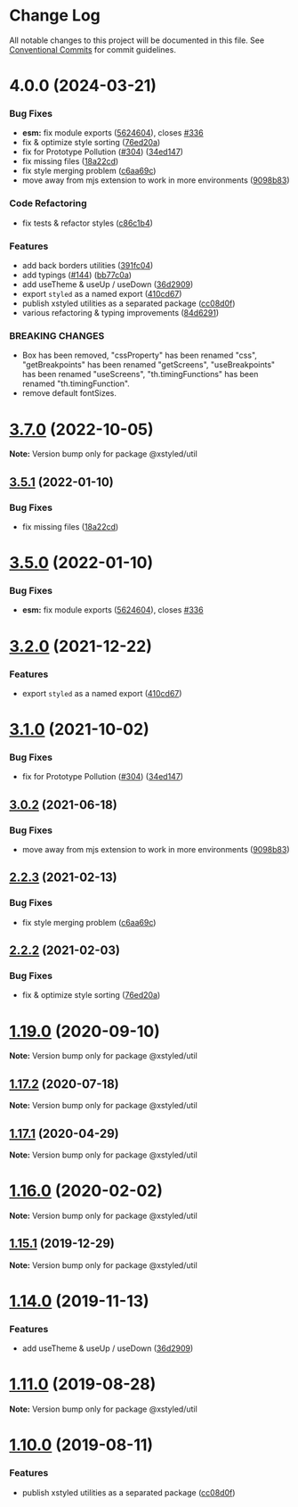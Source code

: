 # Change Log

All notable changes to this project will be documented in this file.
See [Conventional Commits](https://conventionalcommits.org) for commit guidelines.

# 4.0.0 (2024-03-21)

### Bug Fixes

- **esm:** fix module exports ([5624604](https://github.com/P1X3L/xstyled/commit/56246046815ffab3d860a298c6c4bc62162c928d)), closes [#336](https://github.com/P1X3L/xstyled/issues/336)
- fix & optimize style sorting ([76ed20a](https://github.com/P1X3L/xstyled/commit/76ed20a122666c50e80a9b3ddcf32c467d7d6de7))
- fix for Prototype Pollution ([#304](https://github.com/P1X3L/xstyled/issues/304)) ([34ed147](https://github.com/P1X3L/xstyled/commit/34ed147c2c9dd02bc213e74f9d5d7af1fae3b42c))
- fix missing files ([18a22cd](https://github.com/P1X3L/xstyled/commit/18a22cd6bbf3ffac9b3df385eb169ca0364c8b45))
- fix style merging problem ([c6aa69c](https://github.com/P1X3L/xstyled/commit/c6aa69ccaf5a550f58899a80783ca74c39d547d3))
- move away from mjs extension to work in more environments ([9098b83](https://github.com/P1X3L/xstyled/commit/9098b83407888dea985081029dc93c18d5bb6eab))

### Code Refactoring

- fix tests & refactor styles ([c86c1b4](https://github.com/P1X3L/xstyled/commit/c86c1b421531f0eac6cbbca19ab3bb818bc0794d))

### Features

- add back borders utilities ([391fc04](https://github.com/P1X3L/xstyled/commit/391fc04e877f6d0eb2cc464748630c17aebeed88))
- add typings ([#144](https://github.com/P1X3L/xstyled/issues/144)) ([bb77c0a](https://github.com/P1X3L/xstyled/commit/bb77c0aa79d1b703dd93a4cf30f102ed1011c7f4))
- add useTheme & useUp / useDown ([36d2909](https://github.com/P1X3L/xstyled/commit/36d290924d6cfaef97dd3144b4895ab944aa1f25))
- export `styled` as a named export ([410cd67](https://github.com/P1X3L/xstyled/commit/410cd679fc6c5c72b527c062bc88fb3d4dfe252c))
- publish xstyled utilities as a separated package ([cc08d0f](https://github.com/P1X3L/xstyled/commit/cc08d0f2dd608326b7069927ee1ae2bb81c4f79b))
- various refactoring & typing improvements ([84d6291](https://github.com/P1X3L/xstyled/commit/84d62919dff7a811b2116fab0466cdb71986d81e))

### BREAKING CHANGES

- Box has been removed, "cssProperty" has been renamed "css", "getBreakpoints" has been renamed "getScreens", "useBreakpoints" has been renamed "useScreens", "th.timingFunctions" has been renamed "th.timingFunction".
- remove default fontSizes.

# [3.7.0](https://github.com/gregberge/xstyled/compare/v3.6.0...v3.7.0) (2022-10-05)

**Note:** Version bump only for package @xstyled/util

## [3.5.1](https://github.com/gregberge/xstyled/compare/v3.5.0...v3.5.1) (2022-01-10)

### Bug Fixes

- fix missing files ([18a22cd](https://github.com/gregberge/xstyled/commit/18a22cd6bbf3ffac9b3df385eb169ca0364c8b45))

# [3.5.0](https://github.com/gregberge/xstyled/compare/v3.4.0...v3.5.0) (2022-01-10)

### Bug Fixes

- **esm:** fix module exports ([5624604](https://github.com/gregberge/xstyled/commit/56246046815ffab3d860a298c6c4bc62162c928d)), closes [#336](https://github.com/gregberge/xstyled/issues/336)

# [3.2.0](https://github.com/gregberge/xstyled/compare/v3.1.2...v3.2.0) (2021-12-22)

### Features

- export `styled` as a named export ([410cd67](https://github.com/gregberge/xstyled/commit/410cd679fc6c5c72b527c062bc88fb3d4dfe252c))

# [3.1.0](https://github.com/gregberge/xstyled/compare/v3.0.3...v3.1.0) (2021-10-02)

### Bug Fixes

- fix for Prototype Pollution ([#304](https://github.com/gregberge/xstyled/issues/304)) ([34ed147](https://github.com/gregberge/xstyled/commit/34ed147c2c9dd02bc213e74f9d5d7af1fae3b42c))

## [3.0.2](https://github.com/gregberge/xstyled/tree/master/packages/util/compare/v3.0.1...v3.0.2) (2021-06-18)

### Bug Fixes

- move away from mjs extension to work in more environments ([9098b83](https://github.com/gregberge/xstyled/tree/master/packages/util/commit/9098b83407888dea985081029dc93c18d5bb6eab))

## [2.2.3](https://github.com/gregberge/xstyled/tree/master/packages/util/compare/v2.2.2...v2.2.3) (2021-02-13)

### Bug Fixes

- fix style merging problem ([c6aa69c](https://github.com/gregberge/xstyled/tree/master/packages/util/commit/c6aa69ccaf5a550f58899a80783ca74c39d547d3))

## [2.2.2](https://github.com/gregberge/xstyled/tree/master/packages/util/compare/v2.2.1...v2.2.2) (2021-02-03)

### Bug Fixes

- fix & optimize style sorting ([76ed20a](https://github.com/gregberge/xstyled/tree/master/packages/util/commit/76ed20a122666c50e80a9b3ddcf32c467d7d6de7))

# [1.19.0](https://github.com/gregberge/xstyled/tree/master/packages/util/compare/v1.18.1...v1.19.0) (2020-09-10)

**Note:** Version bump only for package @xstyled/util

## [1.17.2](https://github.com/gregberge/xstyled/tree/master/packages/util/compare/v1.17.1...v1.17.2) (2020-07-18)

**Note:** Version bump only for package @xstyled/util

## [1.17.1](https://github.com/gregberge/xstyled/tree/master/packages/util/compare/v1.17.0...v1.17.1) (2020-04-29)

**Note:** Version bump only for package @xstyled/util

# [1.16.0](https://github.com/gregberge/xstyled/tree/master/packages/util/compare/v1.15.1...v1.16.0) (2020-02-02)

**Note:** Version bump only for package @xstyled/util

## [1.15.1](https://github.com/gregberge/xstyled/tree/master/packages/util/compare/v1.15.0...v1.15.1) (2019-12-29)

**Note:** Version bump only for package @xstyled/util

# [1.14.0](https://github.com/gregberge/xstyled/compare/v1.13.1...v1.14.0) (2019-11-13)

### Features

- add useTheme & useUp / useDown ([36d2909](https://github.com/gregberge/xstyled/commit/36d290924d6cfaef97dd3144b4895ab944aa1f25))

# [1.11.0](https://github.com/gregberge/xstyled/compare/v1.10.1...v1.11.0) (2019-08-28)

**Note:** Version bump only for package @xstyled/util

# [1.10.0](https://github.com/gregberge/xstyled/compare/v1.9.1...v1.10.0) (2019-08-11)

### Features

- publish xstyled utilities as a separated package ([cc08d0f](https://github.com/gregberge/xstyled/commit/cc08d0f))
